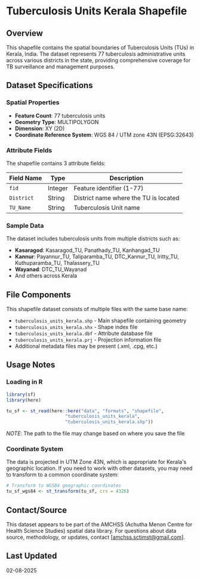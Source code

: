 # Tuberculosis Units Kerala Shapefile

## Overview
This shapefile contains the spatial boundaries of Tuberculosis Units (TUs) in Kerala, India. The dataset represents 77 tuberculosis administrative units across various districts in the state, providing comprehensive coverage for TB surveillance and management purposes.

## Dataset Specifications

### Spatial Properties
- **Feature Count**: 77 tuberculosis units
- **Geometry Type**: MULTIPOLYGON
- **Dimension**: XY (2D)
- **Coordinate Reference System**: WGS 84 / UTM zone 43N (EPSG:32643)


### Attribute Fields
The shapefile contains 3 attribute fields:

| Field Name | Type | Description |
|------------|------|-------------|
| `fid` | Integer | Feature identifier (1-77) |
| `District` | String | District name where the TU is located |
| `TU_Name` | String | Tuberculosis Unit name |

### Sample Data
The dataset includes tuberculosis units from multiple districts such as:
- **Kasaragod**: Kasaragod_TU, Panathady_TU, Kanhangad_TU
- **Kannur**: Payannur_TU, Taliparamba_TU, DTC_Kannur_TU, Iritty_TU, Kuthuparamba_TU, Thalassery_TU
- **Wayanad**: DTC_TU_Wayanad
- And others across Kerala

## File Components
This shapefile dataset consists of multiple files with the same base name:

- `tuberculosis_units_kerala.shp` - Main shapefile containing geometry
- `tuberculosis_units_kerala.shx` - Shape index file
- `tuberculosis_units_kerala.dbf` - Attribute database file
- `tuberculosis_units_kerala.prj` - Projection information file
- Additional metadata files may be present (.xml, .cpg, etc.)

## Usage Notes

### Loading in R

```r
library(sf)
library(here)

tu_sf <- st_read(here::here("data", "formats", "shapefile", 
                      "tuberculosis_units_kerala",
                      "tuberculosis_units_kerala.shp"))
```

*NOTE*: The path to the file may change based on where you save the file

### Coordinate System
The data is projected in UTM Zone 43N, which is appropriate for Kerala's geographic location. If you need to work with other datasets, you may need to transform to a common coordinate system:

```r
# Transform to WGS84 geographic coordinates
tu_sf_wgs84 <- st_transform(tu_sf, crs = 4326)

```

## Contact/Source
This dataset appears to be part of the AMCHSS (Achutha Menon Centre for Health Science Studies) spatial data library. 
For questions about data source, methodology, or updates, contact [amchss.sctimst@gmail.com].

## Last Updated

02-08-2025

